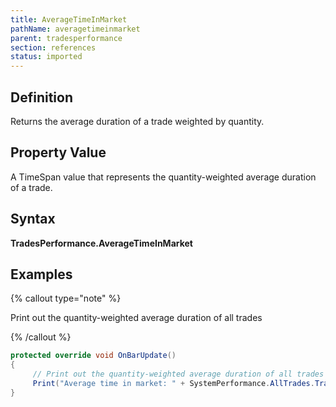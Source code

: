 ```yaml
---
title: AverageTimeInMarket
pathName: averagetimeinmarket
parent: tradesperformance
section: references
status: imported
---
```


## Definition

Returns the average duration of a trade weighted by quantity.

## Property Value

A TimeSpan value that represents the quantity-weighted average duration of a trade.

## Syntax

**TradesPerformance.AverageTimeInMarket**

## Examples

{% callout type="note" %}

Print out the quantity-weighted average duration of all trades

{% /callout %}

```csharp
protected override void OnBarUpdate()
{
     // Print out the quantity-weighted average duration of all trades
     Print("Average time in market: " + SystemPerformance.AllTrades.TradesPerformance.AverageTimeInMarket);
}
```
